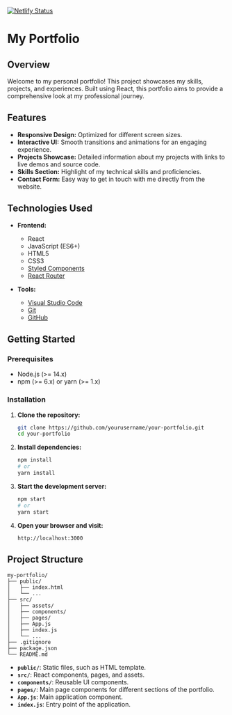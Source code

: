 [![Netlify Status](https://api.netlify.com/api/v1/badges/ae478756-5ae4-44c8-b70b-b5ff511fbfb2/deploy-status)](https://app.netlify.com/sites/rohitagarwal/deploys)

# My Portfolio

## Overview

Welcome to my personal portfolio! This project showcases my skills, projects, and experiences. Built using React, this portfolio aims to provide a comprehensive look at my professional journey.

## Features

- **Responsive Design:** Optimized for different screen sizes.
- **Interactive UI:** Smooth transitions and animations for an engaging experience.
- **Projects Showcase:** Detailed information about my projects with links to live demos and source code.
- **Skills Section:** Highlight of my technical skills and proficiencies.
- **Contact Form:** Easy way to get in touch with me directly from the website.

## Technologies Used

- **Frontend:**
  - React
  - JavaScript (ES6+)
  - HTML5
  - CSS3
  - [Styled Components](https://styled-components.com/)
  - [React Router](https://reactrouter.com/)

- **Tools:**
  - [Visual Studio Code](https://code.visualstudio.com/)
  - [Git](https://git-scm.com/)
  - [GitHub](https://github.com/)

## Getting Started

### Prerequisites

- Node.js (>= 14.x)
- npm (>= 6.x) or yarn (>= 1.x)

### Installation

1. **Clone the repository:**

   ```bash
   git clone https://github.com/yourusername/your-portfolio.git
   cd your-portfolio
   ```

2. **Install dependencies:**

   ```bash
   npm install
   # or
   yarn install
   ```

3. **Start the development server:**

   ```bash
   npm start
   # or
   yarn start
   ```

4. **Open your browser and visit:**

   ```
   http://localhost:3000
   ```

## Project Structure

```
my-portfolio/
├── public/
│   ├── index.html
│   └── ...
├── src/
│   ├── assets/
│   ├── components/
│   ├── pages/
│   ├── App.js
│   ├── index.js
│   └── ...
├── .gitignore
├── package.json
└── README.md
```

- **`public/`**: Static files, such as HTML template.
- **`src/`**: React components, pages, and assets.
- **`components/`**: Reusable UI components.
- **`pages/`**: Main page components for different sections of the portfolio.
- **`App.js`**: Main application component.
- **`index.js`**: Entry point of the application.
